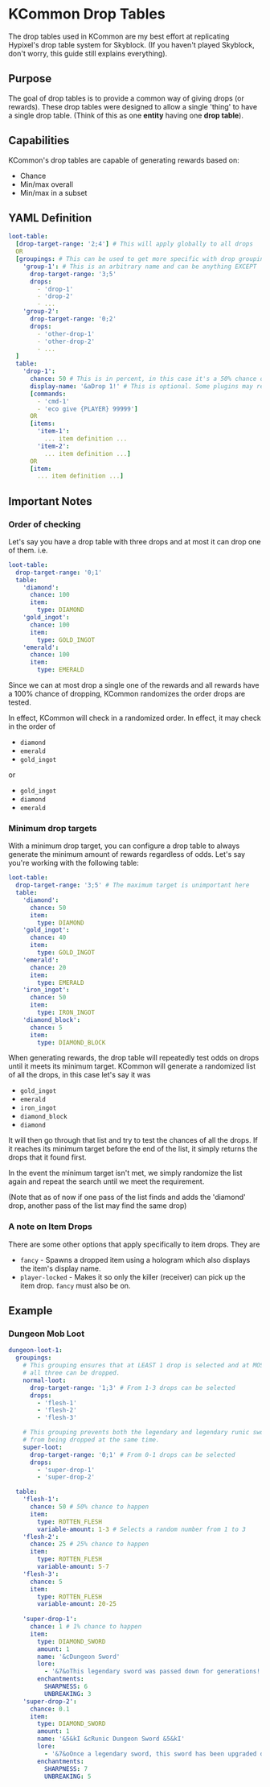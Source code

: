 # KCommon Drop Tables
The drop tables used in KCommon are my best effort at replicating Hypixel's drop table system for Skyblock.
(If you haven't played Skyblock, don't worry, this guide still explains everything).

## Purpose
The goal of drop tables is to provide a common way of giving drops (or rewards).
These drop tables were designed to allow a single 'thing' to have a single drop table.
(Think of this as one **entity** having one **drop table**). 

## Capabilities
KCommon's drop tables are capable of generating rewards based on:
* Chance
* Min/max overall
* Min/max in a subset

## YAML Definition
```yaml
loot-table:
  [drop-target-range: '2;4'] # This will apply globally to all drops 
  OR
  [groupings: # This can be used to get more specific with drop groupings
    'group-1': # This is an arbitrary name and can be anything EXCEPT '@default'
      drop-target-range: '3;5'
      drops:
        - 'drop-1'
        - 'drop-2'
        - ...
    'group-2':
      drop-target-range: '0;2'
      drops:
        - 'other-drop-1'
        - 'other-drop-2'
        - ...
  ]
  table:
    'drop-1':
      chance: 50 # This is in percent, in this case it's a 50% chance of happening
      display-name: '&aDrop 1!' # This is optional. Some plugins may require it as they'll use it for messages
      [commands:
        - 'cmd-1'
        - 'eco give {PLAYER} 99999']
      OR
      [items:
        'item-1':
          ... item definition ...
        'item-2':
          ... item definition ...]
      OR
      [item:
        ... item definition ...]
```

## Important Notes

### Order of checking
Let's say you have a drop table with three drops and at most it can drop one of them.
i.e.
```yaml
loot-table:
  drop-target-range: '0;1'
  table:
    'diamond':
      chance: 100
      item:
        type: DIAMOND
    'gold_ingot':
      chance: 100
      item:
        type: GOLD_INGOT
    'emerald':
      chance: 100
      item:
        type: EMERALD
```
Since we can at most drop a single one of the rewards and all rewards have a 100% chance of dropping, KCommon randomizes the order drops are tested.

In effect, KCommon will check in a randomized order. In effect, it may check in the order of
* `diamond`
* `emerald`
* `gold_ingot`

or
* `gold_ingot`
* `diamond`
* `emerald`

### Minimum drop targets
With a minimum drop target, you can configure a drop table to always generate the minimum amount of rewards regardless of odds.
Let's say you're working with the following table:
```yaml
loot-table:
  drop-target-range: '3;5' # The maximum target is unimportant here
  table:
    'diamond':
      chance: 50
      item:
        type: DIAMOND
    'gold_ingot':
      chance: 40
      item:
        type: GOLD_INGOT
    'emerald':
      chance: 20
      item:
        type: EMERALD
    'iron_ingot':
      chance: 50
      item:
        type: IRON_INGOT
    'diamond_block':
      chance: 5
      item:
        type: DIAMOND_BLOCK
```
When generating rewards, the drop table will repeatedly test odds on drops until it meets its minimum target.
KCommon will generate a randomized list of all the drops, in this case let's say it was
* `gold_ingot`
* `emerald`
* `iron_ingot`
* `diamond_block`
* `diamond`

It will then go through that list and try to test the chances of all the drops. If it reaches its minimum target before the end of the list, it simply returns the drops that it found first.

In the event the minimum target isn't met, we simply randomize the list again and repeat the search until we meet the requirement.

(Note that as of now if one pass of the list finds and adds the 'diamond' drop, another pass of the list may find the same drop)

### A note on Item Drops
There are some other options that apply specifically to item drops. They are
* `fancy` - Spawns a dropped item using a hologram which also displays the item's display name.
* `player-locked` - Makes it so only the killer (receiver) can pick up the item drop. `fancy` must also be on.

## Example

### Dungeon Mob Loot
```yaml
dungeon-loot-1:
  groupings:
    # This grouping ensures that at LEAST 1 drop is selected and at MOST
    # all three can be dropped.
    normal-loot:
      drop-target-range: '1;3' # From 1-3 drops can be selected
      drops:
        - 'flesh-1'
        - 'flesh-2'
        - 'flesh-3'

    # This grouping prevents both the legendary and legendary runic sword
    # from being dropped at the same time.
    super-loot:
      drop-target-range: '0;1' # From 0-1 drops can be selected
      drops:
        - 'super-drop-1'
        - 'super-drop-2'

  table:
    'flesh-1':
      chance: 50 # 50% chance to happen
      item:
        type: ROTTEN_FLESH
        variable-amount: 1-3 # Selects a random number from 1 to 3
    'flesh-2':
      chance: 25 # 25% chance to happen
      item:
        type: ROTTEN_FLESH
        variable-amount: 5-7
    'flesh-3':
      chance: 5
      item:
        type: ROTTEN_FLESH
        variable-amount: 20-25
        
    'super-drop-1':
      chance: 1 # 1% chance to happen
      item:
        type: DIAMOND_SWORD
        amount: 1
        name: '&cDungeon Sword'
        lore:
          - '&7&oThis legendary sword was passed down for generations!'
        enchantments:
          SHARPNESS: 6
          UNBREAKING: 3
    'super-drop-2':
      chance: 0.1
      item:
        type: DIAMOND_SWORD
        amount: 1
        name: '&5&kI &cRunic Dungeon Sword &5&kI'
        lore:
          - '&7&oOnce a legendary sword, this sword has been upgraded due to its runic status!'
        enchantments:
          SHARPNESS: 7
          UNBREAKING: 5
```
